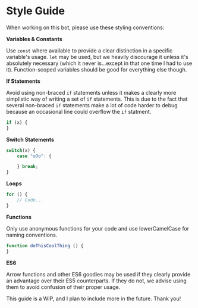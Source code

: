# Style Guide
When working on this bot, please use these styling conventions: 

**Variables & Constants**

Use `const` where available to provide a clear distinction in a specific variable's usage. `let` may be used, but we heavily discourage it unless it's absolutely necessary (which it never is...except in that one time I had to use it). Function-scoped variables should be good for everything else though.

**If Statements**

Avoid using non-braced `if` statements unless it makes a clearly more simplistic way of writing a set of `if` statements. This is due to the fact that several non-braced `if` statements make a lot of code harder to debug because an occasional line could overflow the `if` statment.
```javascript
if (x) {
}
```

**Switch Statements**

```javascript
switch(x) {
    case "oOo": {

    } break;
}
```

**Loops**

```javascript
for () {
    // Code...
}
```

**Functions**

Only use anonymous functions for your code and use lowerCamelCase for naming conventions.
```js
function doThisCoolThing () {
}
```

**ES6**

Arrow functions and other ES6 goodies may be used if they clearly provide an advantage over their ES5 counterparts. If they do not, we advise using them to avoid confusion of their proper usage.

This guide is a WIP, and I plan to include more in the future. Thank you!
